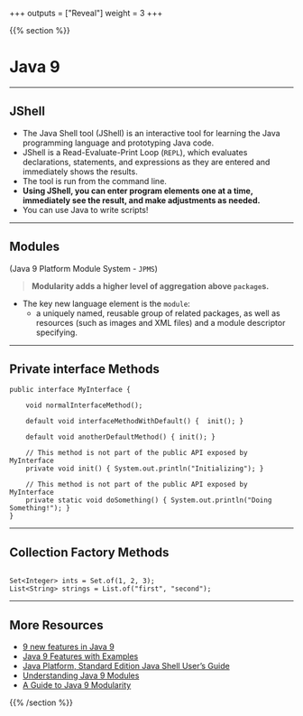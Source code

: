 +++
outputs = ["Reveal"]
weight = 3
+++

{{% section %}}

# Java 9

---

## JShell

- The Java Shell tool (JShell) is an interactive tool for learning the Java programming language and prototyping Java code.
- JShell is a Read-Evaluate-Print Loop (`REPL`), which evaluates declarations, statements, and expressions as they are entered and immediately shows the results.
- The tool is run from the command line.
- **Using JShell, you can enter program elements one at a time, immediately see the result, and make adjustments as needed.**
- You can use Java to write scripts!

---

## Modules
(Java 9 Platform Module System - `JPMS`)

> **Modularity adds a higher level of aggregation above `package`s.**

- The key new language element is the `module`:
  - a uniquely named, reusable group of related packages, as well as resources (such as images and XML files) and a module descriptor specifying.

---

## Private interface Methods

```java{}
public interface MyInterface {

    void normalInterfaceMethod();

    default void interfaceMethodWithDefault() {  init(); }

    default void anotherDefaultMethod() { init(); }

    // This method is not part of the public API exposed by MyInterface
    private void init() { System.out.println("Initializing"); }
    
    // This method is not part of the public API exposed by MyInterface
    private static void doSomething() { System.out.println("Doing Something!"); }
}
```

---

## Collection Factory Methods

```java{}

Set<Integer> ints = Set.of(1, 2, 3);
List<String> strings = List.of("first", "second");

```

---

## More Resources

- [9 new features in Java 9](https://www.pluralsight.com/blog/software-development/java-9-new-features)
- [Java 9 Features with Examples](https://www.journaldev.com/13121/java-9-features-with-examples#repl)
- [Java Platform, Standard Edition Java Shell User’s Guide](https://docs.oracle.com/javase/9/jshell/introduction-jshell.htm#JSHEL-GUID-630F27C8-1195-4989-9F6B-2C51D46F52C8)
- [Understanding Java 9 Modules](https://www.oracle.com/corporate/features/understanding-java-9-modules.html)
- [A Guide to Java 9 Modularity](https://www.baeldung.com/java-9-modularity)

{{% /section %}}
